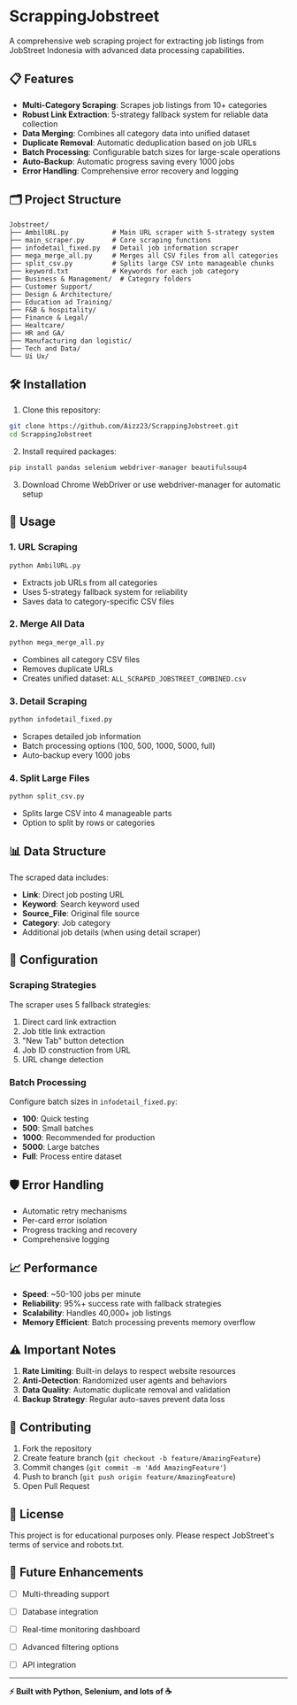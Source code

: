 # ScrappingJobstreet 

A comprehensive web scraping project for extracting job listings from JobStreet Indonesia with advanced data processing capabilities.

## 📋 Features

- **Multi-Category Scraping**: Scrapes job listings from 10+ categories
- **Robust Link Extraction**: 5-strategy fallback system for reliable data collection
- **Data Merging**: Combines all category data into unified dataset
- **Duplicate Removal**: Automatic deduplication based on job URLs
- **Batch Processing**: Configurable batch sizes for large-scale operations
- **Auto-Backup**: Automatic progress saving every 1000 jobs
- **Error Handling**: Comprehensive error recovery and logging

## 🗂️ Project Structure

```
Jobstreet/
├── AmbilURL.py           # Main URL scraper with 5-strategy system
├── main_scraper.py       # Core scraping functions
├── infodetail_fixed.py   # Detail job information scraper
├── mega_merge_all.py     # Merges all CSV files from all categories
├── split_csv.py          # Splits large CSV into manageable chunks
├── keyword.txt           # Keywords for each job category
├── Business & Management/  # Category folders
├── Customer Support/
├── Design & Architecture/
├── Education ad Training/
├── F&B & hospitality/
├── Finance & Legal/
├── Healtcare/
├── HR and GA/
├── Manufacturing dan logistic/
├── Tech and Data/
└── Ui Ux/
```

## 🛠️ Installation

1. Clone this repository:
```bash
git clone https://github.com/Aizz23/ScrappingJobstreet.git
cd ScrappingJobstreet
```

2. Install required packages:
```bash
pip install pandas selenium webdriver-manager beautifulsoup4
```

3. Download Chrome WebDriver or use webdriver-manager for automatic setup

## 🚀 Usage

### 1. URL Scraping
```bash
python AmbilURL.py
```
- Extracts job URLs from all categories
- Uses 5-strategy fallback system for reliability
- Saves data to category-specific CSV files

### 2. Merge All Data
```bash
python mega_merge_all.py
```
- Combines all category CSV files
- Removes duplicate URLs
- Creates unified dataset: `ALL_SCRAPED_JOBSTREET_COMBINED.csv`

### 3. Detail Scraping
```bash
python infodetail_fixed.py
```
- Scrapes detailed job information
- Batch processing options (100, 500, 1000, 5000, full)
- Auto-backup every 1000 jobs

### 4. Split Large Files
```bash
python split_csv.py
```
- Splits large CSV into 4 manageable parts
- Option to split by rows or categories

## 📊 Data Structure

The scraped data includes:
- **Link**: Direct job posting URL
- **Keyword**: Search keyword used
- **Source_File**: Original file source
- **Category**: Job category
- Additional job details (when using detail scraper)

## 🔧 Configuration

### Scraping Strategies
The scraper uses 5 fallback strategies:
1. Direct card link extraction
2. Job title link extraction  
3. "New Tab" button detection
4. Job ID construction from URL
5. URL change detection

### Batch Processing
Configure batch sizes in `infodetail_fixed.py`:
- **100**: Quick testing
- **500**: Small batches
- **1000**: Recommended for production
- **5000**: Large batches
- **Full**: Process entire dataset

## 🛡️ Error Handling

- Automatic retry mechanisms
- Per-card error isolation
- Progress tracking and recovery
- Comprehensive logging

## 📈 Performance

- **Speed**: ~50-100 jobs per minute
- **Reliability**: 95%+ success rate with fallback strategies
- **Scalability**: Handles 40,000+ job listings
- **Memory Efficient**: Batch processing prevents memory overflow

## ⚠️ Important Notes

1. **Rate Limiting**: Built-in delays to respect website resources
2. **Anti-Detection**: Randomized user agents and behaviors
3. **Data Quality**: Automatic duplicate removal and validation
4. **Backup Strategy**: Regular auto-saves prevent data loss

## 🤝 Contributing

1. Fork the repository
2. Create feature branch (`git checkout -b feature/AmazingFeature`)
3. Commit changes (`git commit -m 'Add AmazingFeature'`)
4. Push to branch (`git push origin feature/AmazingFeature`)
5. Open Pull Request

## 📝 License

This project is for educational purposes only. Please respect JobStreet's terms of service and robots.txt.

## 🎯 Future Enhancements

- [ ] Multi-threading support
- [ ] Database integration
- [ ] Real-time monitoring dashboard
- [ ] Advanced filtering options
- [ ] API integration


---
**⚡ Built with Python, Selenium, and lots of ☕**
